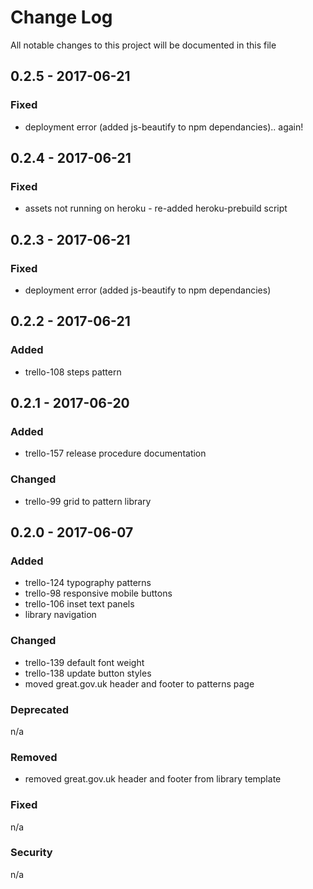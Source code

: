 # Change Log
<!-- http://keepachangelog.com/en/0.3.0/ -->
All notable changes to this project will be documented in this file

<!-- ## [Unreleased]
### Added
n/a

### Changed
n/a

### Deprecated
n/a

### Removed
n/a

### Fixed
n/a

### Security
n/a -->
## 0.2.5 - 2017-06-21
### Fixed
* deployment error (added js-beautify to npm dependancies).. again!


## 0.2.4 - 2017-06-21
### Fixed
* assets not running on heroku - re-added heroku-prebuild script

## 0.2.3 - 2017-06-21
### Fixed
* deployment error (added js-beautify to npm dependancies)

## 0.2.2 - 2017-06-21
### Added
* trello-108 steps pattern

## 0.2.1 - 2017-06-20
### Added
* trello-157 release procedure documentation
### Changed
* trello-99 grid to pattern library

## 0.2.0 - 2017-06-07
### Added
* trello-124 typography patterns
* trello-98 responsive mobile buttons
* trello-106 inset text panels
* library navigation
### Changed
* trello-139 default font weight
* trello-138 update button styles
* moved great.gov.uk header and footer to patterns page
### Deprecated
n/a

### Removed
* removed great.gov.uk header and footer from library template
### Fixed
n/a

### Security
n/a
